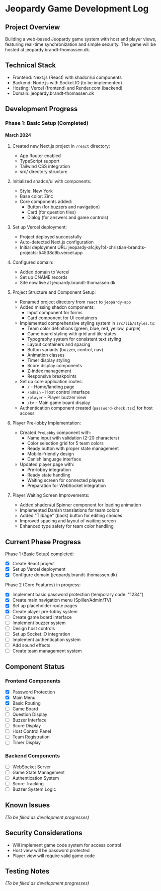 # Jeopardy Game Development Log

## Project Overview
Building a web-based Jeopardy game system with host and player views, featuring real-time synchronization and simple security. The game will be hosted at jeopardy.brandt-thomassen.dk.

## Technical Stack
- Frontend: Next.js (React) with shadcn/ui components
- Backend: Node.js with Socket.IO (to be implemented)
- Hosting: Vercel (frontend) and Render.com (backend)
- Domain: jeopardy.brandt-thomassen.dk

## Development Progress

### Phase 1: Basic Setup (Completed)

#### March 2024
1. Created new Next.js project in `/react` directory:
   - App Router enabled
   - TypeScript support
   - Tailwind CSS integration
   - src/ directory structure

2. Initialized shadcn/ui with components:
   - Style: New York
   - Base color: Zinc
   - Core components added:
     - Button (for buzzers and navigation)
     - Card (for question tiles)
     - Dialog (for answers and game controls)

3. Set up Vercel deployment:
   - Project deployed successfully
   - Auto-detected Next.js configuration
   - Initial deployment URL: jeopardy-a1cjky1t4-christian-brandts-projects-54538c9b.vercel.app

4. Configured domain:
   - Added domain to Vercel
   - Set up CNAME records
   - Site now live at jeopardy.brandt-thomassen.dk

5. Project Structure and Component Setup:
   - Renamed project directory from `react` to `jeopardy-app`
   - Added missing shadcn components:
     - Input component for forms
     - Card component for UI containers
   - Implemented comprehensive styling system in `src/lib/styles.ts`:
     - Team color definitions (green, blue, red, yellow, purple)
     - Game board styling with grid and tile states
     - Typography system for consistent text styling
     - Layout containers and spacing
     - Button variants (buzzer, control, nav)
     - Animation classes
     - Timer display styling
     - Score display components
     - Z-index management
     - Responsive breakpoints
   - Set up core application routes:
     - `/` - Home/landing page
     - `/admin` - Host control interface
     - `/player` - Player buzzer view
     - `/tv` - Main game board display
   - Authentication component created (`password-check.tsx`) for host access

6. Player Pre-lobby Implementation:
   - Created `PreLobby` component with:
     - Name input with validation (2-20 characters)
     - Color selection grid for 5 team colors
     - Ready button with proper state management
     - Mobile-friendly design
     - Danish language interface
   - Updated player page with:
     - Pre-lobby integration
     - Ready state handling
     - Waiting screen for connected players
     - Preparation for WebSocket integration

7. Player Waiting Screen Improvements:
   - Added shadcn/ui Spinner component for loading animation
   - Implemented Danish translations for team colors
   - Added "Tilbage" (back) button for editing choices
   - Improved spacing and layout of waiting screen
   - Enhanced type safety for team color handling

## Current Phase Progress
Phase 1 (Basic Setup) completed:
- [x] Create React project
- [x] Set up Vercel deployment
- [x] Configure domain (jeopardy.brandt-thomassen.dk)

Phase 2 (Core Features) in progress:
- [x] Implement basic password protection (temporary code: "1234")
- [x] Create main navigation menu (Spiller/Admin/TV)
- [x] Set up placeholder route pages
- [x] Create player pre-lobby system
- [ ] Create game board interface
- [ ] Implement buzzer system
- [ ] Design host controls
- [ ] Set up Socket.IO integration
- [ ] Implement authentication system
- [ ] Add sound effects
- [ ] Create team management system

## Component Status

### Frontend Components
- [x] Password Protection
- [x] Main Menu
- [x] Basic Routing
- [ ] Game Board
- [ ] Question Display
- [ ] Buzzer Interface
- [ ] Score Display
- [ ] Host Control Panel
- [ ] Team Registration
- [ ] Timer Display

### Backend Components
- [ ] WebSocket Server
- [ ] Game State Management
- [ ] Authentication System
- [ ] Score Tracking
- [ ] Buzzer System Logic

## Known Issues
*(To be filled as development progresses)*

## Security Considerations
- Will implement game code system for access control
- Host view will be password protected
- Player view will require valid game code

## Testing Notes
*(To be filled as development progresses)* 